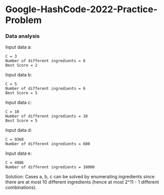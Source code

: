 # Google-HashCode-2022-Practice-Problem

### Data analysis


Input data a:

	C = 3	
	Number of different ingredients = 6
	Best Score = 2

Input data b:
	
	C = 5 
    Number of different ingredients = 6
    Best Score = 5

Input data c:

	C = 10
	Number of different ingredients = 10
	Best Score = 5

Input data d:

	C = 9368
	Number of different ingredients = 600

Input data e:

	C = 4986
	Number of different ingredients = 10000

Solution:
    Cases a, b, c can be solved by enumerating ingredients since there are at most 10 different ingredients (hence at most 2^11 - 1 different combinations).

